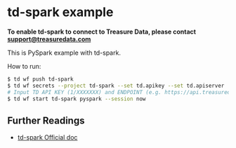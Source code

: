 # td-spark example

**To enable td-spark to connect to Treasure Data, please contact support@treasuredata.com**

This is PySpark example with td-spark.

How to run:

```bash
$ td wf push td-spark
$ td wf secrets --project td-spark --set td.apikey --set td.apiserver
# Input TD API KEY (1/XXXXXXX) and ENDPOINT (e.g. https://api.treasuredata.com)
$ td wf start td-spark pyspark --session now
```

## Further Readings

- [td-spark Official doc](https://treasure-data.github.io/td-spark/)
